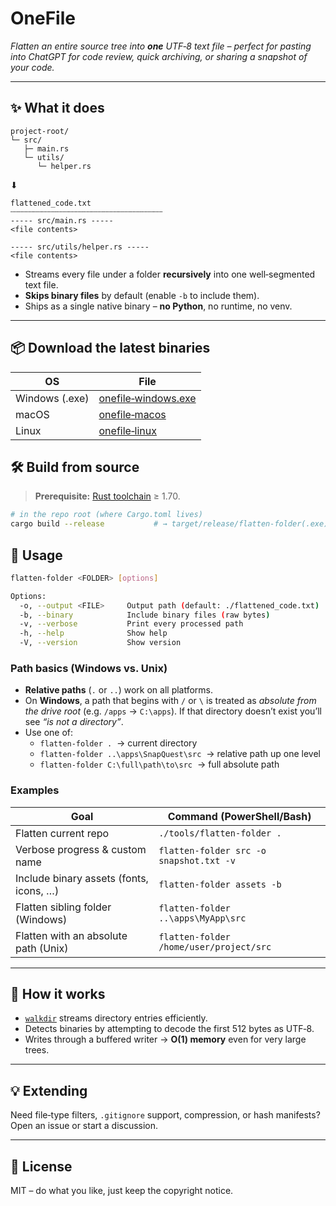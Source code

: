 # OneFile

*Flatten an entire source tree into **one** UTF‑8 text file – perfect for pasting into ChatGPT for code review, quick archiving, or sharing a snapshot of your code.*

---

## ✨ What it does
```text
project-root/
└─ src/
   ├─ main.rs
   └─ utils/
      └─ helper.rs
```
⬇︎
```text
flattened_code.txt
┄┄┄┄┄┄┄┄┄┄┄┄┄┄┄┄┄┄┄┄┄┄┄┄┄┄┄┄┄┄┄┄┄┄
----- src/main.rs -----
<file contents>

----- src/utils/helper.rs -----
<file contents>
```

* Streams every file under a folder **recursively** into one well‑segmented text file.
* **Skips binary files** by default (enable `-b` to include them).
* Ships as a single native binary – **no Python**, no runtime, no venv.

---

## 📦 Download the latest binaries

| OS | File |
|----|------|
| Windows (.exe) | [onefile‑windows.exe](https://github.com/SebastianArthurKull/OneFile/releases/latest/download/onefile-windows.exe) |
| macOS | [onefile‑macos](https://github.com/SebastianArthurKull/OneFile/releases/latest/download/onefile-macos) |
| Linux | [onefile‑linux](https://github.com/SebastianArthurKull/OneFile/releases/latest/download/onefile-linux) |

## 🛠️ Build from source
> **Prerequisite:** [Rust toolchain](https://rustup.rs) ≥ 1.70.

```bash
# in the repo root (where Cargo.toml lives)
cargo build --release           # → target/release/flatten-folder(.exe)
```

## 🚀 Usage
```bash
flatten-folder <FOLDER> [options]

Options:
  -o, --output <FILE>     Output path (default: ./flattened_code.txt)
  -b, --binary            Include binary files (raw bytes)
  -v, --verbose           Print every processed path
  -h, --help              Show help
  -V, --version           Show version
```

### Path basics (Windows vs. Unix)
* **Relative paths** (`.` or `..`) work on all platforms.
* On **Windows**, a path that begins with `/` or `\` is treated as *absolute from the drive root* (e.g. `/apps` → `C:\apps`). If that directory doesn’t exist you’ll see *“is not a directory”*.
* Use one of:
  * `flatten-folder .`  → current directory
  * `flatten-folder ..\apps\SnapQuest\src`  → relative path up one level
  * `flatten-folder C:\full\path\to\src`  → full absolute path

### Examples
| Goal | Command (PowerShell/Bash) |
|------|---------------------------|
| Flatten current repo | `./tools/flatten-folder .` |
| Verbose progress & custom name | `flatten-folder src -o snapshot.txt -v` |
| Include binary assets (fonts, icons, …) | `flatten-folder assets -b` |
| Flatten sibling folder (Windows) | `flatten-folder ..\apps\MyApp\src` |
| Flatten with an absolute path (Unix) | `flatten-folder /home/user/project/src` |

---

## 📝 How it works
* [`walkdir`](https://crates.io/crates/walkdir) streams directory entries efficiently.
* Detects binaries by attempting to decode the first 512 bytes as UTF‑8.
* Writes through a buffered writer → **O(1) memory** even for very large trees.

---

## 💡 Extending
Need file‑type filters, `.gitignore` support, compression, or hash manifests? Open an issue or start a discussion.

---

## 📄 License
MIT – do what you like, just keep the copyright notice.

